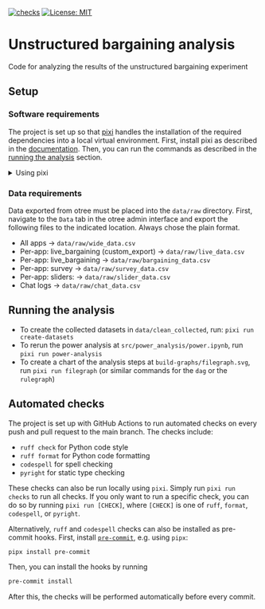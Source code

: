 [![checks](https://github.com/stanmart/unstructured-bargaining-analysis/actions/workflows/ci.yml/badge.svg)](https://github.com/stanmart/unstructured-bargaining-analysis/actions/workflows/ci.yml)
[![License: MIT](https://img.shields.io/badge/license-MIT-blue)](https://opensource.org/licenses/MIT)

# Unstructured bargaining analysis
Code for analyzing the results of the unstructured bargaining experiment

## Setup

### Software requirements

The project is set up so that [pixi](https://pixi.sh/latest/) handles the installation of the required dependencies into a local virtual environment. First, install pixi as described in the [documentation](https://pixi.sh/latest/#installation). Then, you can run the commands as described in the [running the analysis](#running-the-analysis) section.

<details>
<summary>Using pixi</summary>
With pixi installed, you have three main commands at your disposal:

 - `pixi run [TASK]` runs the pixi task `[TASK]`. For a list of available tasks, run `pixi task list`.
 - `pixi run [COMMAND]` runs the command `[COMMAND]` in the pixi environment. For example, `pixi run python` starts a Python shell in the pixi environment.
 - `pixi shell` starts a shell in the pixi environment. It is analogous to `conda activate`. Note, that there is no need to activate the environment before using the `run` command. Also, there is no `deactivate` command. To exit the shell, simply type `exit`.

All of these commands take care of setting up the virtual environment and installing the required dependencies. If you want to add a new dependency, simply run `pixi add [PACKAGE]=[VERSION]`. It will then be added to the `pixi.toml` file and installed in the virtual environment.

Pixi also uses a lockfile. This lockfile is updated automatically when you add a new dependency. If you want to update the lockfile manually, you can delete the `pixi.lock` file and run `pixi install` to recreate it. The lockfile should normally be committed to the repository to make sure that everyone uses the same versions of the dependencies.
</details>

### Data requirements

Data exported from otree must be placed into the `data/raw` directory. First, navigate to the `Data` tab in the otree admin interface and export the following files to the indicated location. Always chose the plain format.

 - All apps → `data/raw/wide_data.csv`
 - Per-app: live_bargaining (custom_export) → `data/raw/live_data.csv`
 - Per-app: live_bargaining → `data/raw/bargaining_data.csv`
 - Per-app: survey → `data/raw/survey_data.csv`
 - Per-app: sliders: → `data/raw/slider_data.csv`
 - Chat logs → `data/raw/chat_data.csv`

## Running the analysis

 - To create the collected datasets in `data/clean_collected`, run: `pixi run create-datasets`
 - To rerun the power analysis at `src/power_analysis/power.ipynb`, run `pixi run power-analysis`
 - To create a chart of the analysis steps at `build-graphs/filegraph.svg`, run `pixi run filegraph` (or similar commands for the `dag` or the `rulegraph`)

## Automated checks

The project is set up with GitHub Actions to run automated checks on every push and pull request to the main branch. The checks include:
 - `ruff check` for Python code style
 - `ruff format` for Python code formatting
 - `codespell` for spell checking
 - `pyright` for static type checking

These checks can also be run locally using `pixi`. Simply run `pixi run checks` to run all checks. If you only want to run a specific check, you can do so by running `pixi run [CHECK]`, where `[CHECK]` is one of `ruff`, `format`, `codespell`, or `pyright`.

Alternatively, `ruff` and `codespell` checks can also be installed as pre-commit hooks. First, install [`pre-commit`](https://pre-commit.com/#install), e.g. using `pipx`:

```bash
pipx install pre-commit
```

Then, you can install the hooks by running
```bash
pre-commit install
```
After this, the checks will be performed automatically before every commit.